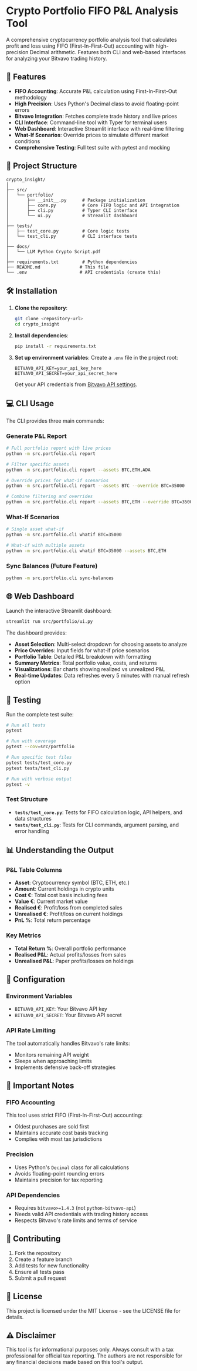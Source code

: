 # Crypto Portfolio FIFO P&L Analysis Tool

A comprehensive cryptocurrency portfolio analysis tool that calculates profit and loss using FIFO (First-In-First-Out) accounting with high-precision Decimal arithmetic. Features both CLI and web-based interfaces for analyzing your Bitvavo trading history.

## 🚀 Features

- **FIFO Accounting**: Accurate P&L calculation using First-In-First-Out methodology
- **High Precision**: Uses Python's Decimal class to avoid floating-point errors
- **Bitvavo Integration**: Fetches complete trade history and live prices
- **CLI Interface**: Command-line tool with Typer for terminal users
- **Web Dashboard**: Interactive Streamlit interface with real-time filtering
- **What-If Scenarios**: Override prices to simulate different market conditions
- **Comprehensive Testing**: Full test suite with pytest and mocking

## 📁 Project Structure

```
crypto_insight/
│
├── src/
│   └── portfolio/
│       ├── __init__.py      # Package initialization
│       ├── core.py          # Core FIFO logic and API integration
│       ├── cli.py           # Typer CLI interface
│       └── ui.py            # Streamlit dashboard
│
├── tests/
│   ├── test_core.py         # Core logic tests
│   └── test_cli.py          # CLI interface tests
│
├── docs/
│   └── LLM Python Crypto Script.pdf
│
├── requirements.txt         # Python dependencies
├── README.md               # This file
└── .env                    # API credentials (create this)
```

## 🛠️ Installation

1. **Clone the repository**:
   ```bash
   git clone <repository-url>
   cd crypto_insight
   ```

2. **Install dependencies**:
   ```bash
   pip install -r requirements.txt
   ```

3. **Set up environment variables**:
   Create a `.env` file in the project root:
   ```env
   BITVAVO_API_KEY=your_api_key_here
   BITVAVO_API_SECRET=your_api_secret_here
   ```

   Get your API credentials from [Bitvavo API settings](https://account.bitvavo.com/api).

## 💻 CLI Usage

The CLI provides three main commands:

### Generate P&L Report

```bash
# Full portfolio report with live prices
python -m src.portfolio.cli report

# Filter specific assets
python -m src.portfolio.cli report --assets BTC,ETH,ADA

# Override prices for what-if scenarios
python -m src.portfolio.cli report --assets BTC --override BTC=35000

# Combine filtering and overrides
python -m src.portfolio.cli report --assets BTC,ETH --override BTC=35000,ETH=1800
```

### What-If Scenarios

```bash
# Single asset what-if
python -m src.portfolio.cli whatif BTC=35000

# What-if with multiple assets
python -m src.portfolio.cli whatif BTC=35000 --assets BTC,ETH
```

### Sync Balances (Future Feature)

```bash
python -m src.portfolio.cli sync-balances
```

## 🌐 Web Dashboard

Launch the interactive Streamlit dashboard:

```bash
streamlit run src/portfolio/ui.py
```

The dashboard provides:

- **Asset Selection**: Multi-select dropdown for choosing assets to analyze
- **Price Overrides**: Input fields for what-if price scenarios
- **Portfolio Table**: Detailed P&L breakdown with formatting
- **Summary Metrics**: Total portfolio value, costs, and returns
- **Visualizations**: Bar charts showing realized vs unrealized P&L
- **Real-time Updates**: Data refreshes every 5 minutes with manual refresh option

## 🧪 Testing

Run the complete test suite:

```bash
# Run all tests
pytest

# Run with coverage
pytest --cov=src/portfolio

# Run specific test files
pytest tests/test_core.py
pytest tests/test_cli.py

# Run with verbose output
pytest -v
```

### Test Structure

- **`tests/test_core.py`**: Tests for FIFO calculation logic, API helpers, and data structures
- **`tests/test_cli.py`**: Tests for CLI commands, argument parsing, and error handling

## 📊 Understanding the Output

### P&L Table Columns

- **Asset**: Cryptocurrency symbol (BTC, ETH, etc.)
- **Amount**: Current holdings in crypto units
- **Cost €**: Total cost basis including fees
- **Value €**: Current market value
- **Realised €**: Profit/loss from completed sales
- **Unrealised €**: Profit/loss on current holdings
- **PnL %**: Total return percentage

### Key Metrics

- **Total Return %**: Overall portfolio performance
- **Realised P&L**: Actual profits/losses from sales
- **Unrealised P&L**: Paper profits/losses on holdings

## 🔧 Configuration

### Environment Variables

- `BITVAVO_API_KEY`: Your Bitvavo API key
- `BITVAVO_API_SECRET`: Your Bitvavo API secret

### API Rate Limiting

The tool automatically handles Bitvavo's rate limits:
- Monitors remaining API weight
- Sleeps when approaching limits
- Implements defensive back-off strategies

## 🚨 Important Notes

### FIFO Accounting

This tool uses strict FIFO (First-In-First-Out) accounting:
- Oldest purchases are sold first
- Maintains accurate cost basis tracking
- Complies with most tax jurisdictions

### Precision

- Uses Python's `Decimal` class for all calculations
- Avoids floating-point rounding errors
- Maintains precision for tax reporting

### API Dependencies

- Requires `bitvavo>=1.4.3` (not `python-bitvavo-api`)
- Needs valid API credentials with trading history access
- Respects Bitvavo's rate limits and terms of service

## 🤝 Contributing

1. Fork the repository
2. Create a feature branch
3. Add tests for new functionality
4. Ensure all tests pass
5. Submit a pull request

## 📄 License

This project is licensed under the MIT License - see the LICENSE file for details.

## ⚠️ Disclaimer

This tool is for informational purposes only. Always consult with a tax professional for official tax reporting. The authors are not responsible for any financial decisions made based on this tool's output.
